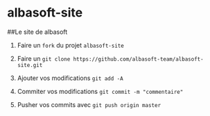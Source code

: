 # albasoft-site
##Le site de albasoft

1. Faire un `fork` du projet `albasoft-site`

2. Faire un `git clone https://github.com/albasoft-team/albasoft-site.git`

3.  Ajouter vos modifications `git add -A`

4. Commiter vos modifications `git commit -m "commentaire"`

5. Pusher vos commits avec `git push origin master`